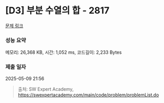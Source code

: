 # [D3] 부분 수열의 합 - 2817 

[문제 링크](https://swexpertacademy.com/main/code/problem/problemDetail.do?contestProbId=AV7IzvG6EksDFAXB) 

### 성능 요약

메모리: 26,368 KB, 시간: 1,052 ms, 코드길이: 2,233 Bytes

### 제출 일자

2025-05-09 21:56



> 출처: SW Expert Academy, https://swexpertacademy.com/main/code/problem/problemList.do